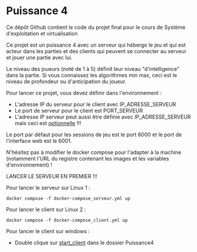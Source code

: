 # Puissance 4

Ce dépôt Github contient le code du projet final pour le cours de Système d'exploitation et virtualisation

Ce projet est un puissance 4 avec un serveur qui héberge le jeu et qui est acteur dans les parties et des clients qui peuvent se connecter au serveur et jouer une partie avec lui.

Le niveau des joueurs (noté de 1 à 5) définit leur niveau "d'intelligence" dans la partie.
Si vous connaissez les algorithmes min max, ceci est le niveau de profondeur ou d'anticipation du joueur.

Pour lancer ce projet, vous devez définir dans l'environnement :
- L'adresse IP du serveur pour le client avec IP_ADRESSE_SERVEUR
- Le port de serveur pour le client est PORT_SERVEUR
- L'adresse IP serveur peut aussi être définie avec IP_ADRESSE_SERVEUR mais ceci est <ins>optionnelle</ins> !!!

Le port par défaut pour les sessions de jeu est le port 6000 et le port de l'interface web est le 6001.

N'hésitez pas à modifier le docker compose pour l'adapter à la machine (notamment l'URL du registre contenant les
images et les variables d'environnement) !

LANCER LE SERVEUR EN PREMIER !!!

Pour lancer le serveur sur Linux 1 :
```shell
docker compose -f docker-compose_serveur.yml up
```

Pour lancer le client sur Linux 2 :
```shell
docker compose -f docker-compose_client.yml up
```

Pour lancer le client sur windows :
- Double clique sur <ins>start_client</ins> dans le dossier Puissance4
